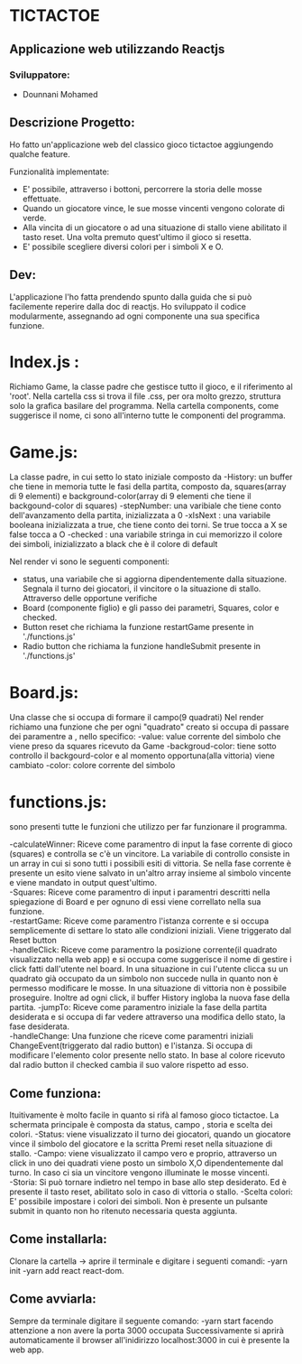 # TICTACTOE 
  

## Applicazione web utilizzando Reactjs


### Sviluppatore:
- Dounnani Mohamed


## Descrizione Progetto:
Ho fatto un'applicazione web del classico gioco tictactoe aggiungendo qualche feature.

Funzionalità implementate:
 - E' possibile, attraverso i bottoni, percorrere la storia delle mosse effettuate.
 - Quando un giocatore vince, le sue mosse vincenti vengono colorate di verde.
 - Alla  vincita di un giocatore o ad una situazione di stallo viene abilitato il tasto reset. Una volta premuto quest'ultimo il gioco si resetta.
 - E' possibile scegliere diversi colori per i simboli X e O.


## Dev:
L'applicazione l'ho fatta prendendo spunto dalla guida che si può facilemente reperire dalla doc di reactjs.
Ho sviluppato il codice modularmente, assegnando ad ogni componente una sua specifica funzione.

# Index.js : 
Richiamo Game, la classe padre che gestisce tutto il gioco, e il riferimento al 'root'.
Nella cartella css si trova il file .css, per ora molto grezzo, struttura solo la grafica basilare del programma.
Nella cartella components, come suggerisce il nome, ci sono all'interno tutte le componenti del programma.


# Game.js: 
La classe padre, in cui setto lo stato iniziale composto da
-History: un buffer che tiene in memoria tutte le fasi della partita, composto da, squares(array di 9 elementi) e background-color(array di 9 elementi che tiene il backgound-color di 			 squares)
-stepNumber: una varibiale che tiene conto dell'avanzamento della partita, inizializzata a 0
-xIsNext : una variabile booleana inizializzata a true, che tiene conto dei torni. Se true tocca a X se false tocca a O
-checked : una variabile stringa in cui memorizzo il colore dei simboli, inizializzato a black che è il colore di default  
	
Nel render vi sono le seguenti componenti:
- status, una variabile che si aggiorna dipendentemente dalla situazione. Segnala il turno dei giocatori, il vincitore o la situazione di stallo. Attraverso delle opportune verifiche
- Board (componente figlio) e gli passo dei parametri, Squares, color e checked.
- Button reset che richiama la funzione restartGame presente in './functions.js'
- Radio button che richiama la funzione handleSubmit presente in './functions.js'


# Board.js: 
Una classe che si occupa di formare il campo(9 quadrati)
Nel render richiamo una funzione che per ogni "quadrato" creato si occupa di passare dei paramentre a <Square />, nello specifico:
-value: value corrente del simbolo che viene preso da squares ricevuto da Game
-backgroud-color: tiene sotto controllo il backgourd-color e al momento opportuna(alla vittoria) viene cambiato
-color: colore corrente del simbolo


# functions.js: 
sono presenti tutte le funzioni che utilizzo per far funzionare il programma.		
	    
-calculateWinner: Riceve come paramentro di input la fase corrente di gioco (squares) e controlla se c'è un vincitore. La variabile di controllo consiste in un array in cui si sono
tutti i possibili esiti di vittoria. Se nella fase corrente è presente un esito viene salvato in un'altro array insieme al simbolo vincente e viene mandato in output 
quest'ultimo.		 
-Squares: Riceve come paramentro di input i paramentri descritti nella spiegazione di Board e per ognuno di essi viene correllato nella sua funzione.			  
-restartGame: Riceve come paramentro l'istanza corrente e si occupa semplicemente di settare lo stato alle condizioni iniziali. Viene triggerato dal Reset button	
-handleClick: Riceve come paramentro la posizione corrente(il quadrato visualizzato nella web app) e si occupa come suggerisce il nome di gestire i click fatti dall'utente nel board. 
In una situazione in cui l'utente clicca su un quadrato già occupato da un simbolo non succede nulla in quanto non è permesso modificare le mosse.
In una situazione di vittoria non è possibile proseguire. Inoltre ad ogni click, il buffer History ingloba la nuova fase della partita.	
-jumpTo: Riceve come paramentro iniziale la fase della partita desiderata e si occupa di far vedere attraverso una modifica dello stato, la fase desiderata.	
-handleChange: Una funzione che riceve come paramentri iniziali ChangeEvent(triggerato dal radio button) e l'istanza. Si occupa di modificare l'elemento color presente nello stato.
In base al colore ricevuto dal radio button il checked cambia il suo valore rispetto ad esso.



## Come funziona:
Ituitivamente è molto facile in quanto si rifà al famoso gioco tictactoe. La schermata principale è composta da status, campo , storia e scelta dei colori.	
-Status: viene visualizzato il turno dei giocatori, quando un giocatore vince il simbolo del giocatore e la scritta Premi reset nella situazione di stallo.
-Campo: viene visualizzato il campo vero e proprio, attraverso un click in uno dei quadrati viene posto un simbolo X,O dipendentemente dal turno. In caso ci sia un vincitore vengono illuminate
le mosse vincenti.	
-Storia: Si può tornare indietro nel tempo in base allo step desiderato. Ed è presente il tasto reset, abilitato solo in caso di vittoria o stallo.	
-Scelta colori: E' possibile impostare i colori dei simboli. Non è presente un pulsante submit in quanto non ho ritenuto necessaria questa aggiunta. 



## Come installarla:
Clonare la cartella -> aprire il terminale e digitare i seguenti comandi:
-yarn init 
-yarn add react react-dom.



## Come avviarla:
Sempre da terminale digitare il seguente comando:
-yarn start facendo attenzione a non avere la porta 3000 occupata
Successivamente si aprirà automaticamente il browser all'inidirizzo localhost:3000 in cui è presente la web app. 
	
 


		
		   
 
 

  
